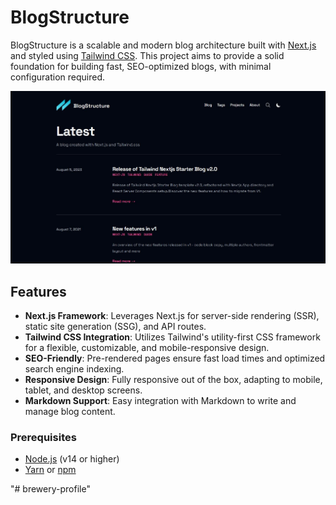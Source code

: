 # BlogStructure

BlogStructure is a scalable and modern blog architecture built with [Next.js](https://nextjs.org/) and styled using [Tailwind CSS](https://tailwindcss.com/). This project aims to provide a solid foundation for building fast, SEO-optimized blogs, with minimal configuration required.

<p align="center">
    <a href="#" target="_blank">
        <img src="public\screen.JPG" width="600">
    </a>
</p>

## Features

- **Next.js Framework**: Leverages Next.js for server-side rendering (SSR), static site generation (SSG), and API routes.
- **Tailwind CSS Integration**: Utilizes Tailwind's utility-first CSS framework for a flexible, customizable, and mobile-responsive design.
- **SEO-Friendly**: Pre-rendered pages ensure fast load times and optimized search engine indexing.
- **Responsive Design**: Fully responsive out of the box, adapting to mobile, tablet, and desktop screens.
- **Markdown Support**: Easy integration with Markdown to write and manage blog content.

### Prerequisites
- [Node.js](https://nodejs.org/) (v14 or higher)
- [Yarn](https://yarnpkg.com/) or [npm](https://www.npmjs.com/)

"# brewery-profile" 

